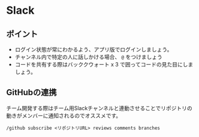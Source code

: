 # Slack

## ポイント

- ログイン状態が常にわかるよう、アプリ版でログインしましょう。
- チャンネル内で特定の人に話しかける場合、 `@` をつけましょう
- コードを共有する際はバッククウォート x 3 で囲ってコードの見た目にしましょう。

## GitHubの連携

チーム開発する際はチーム用Slackチャンネルと連動させることでリポジトリの動きがメンバーに通知されるのでオススメです。

```
/github subscribe <リポジトリURL> reviews comments branches
```